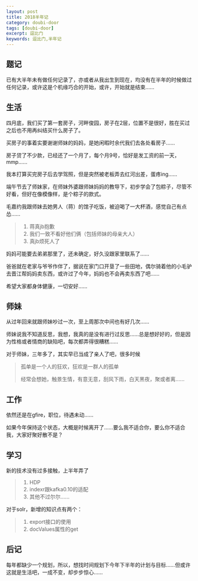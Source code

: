 ```yaml
---
layout: post
title: 2018半年记
category: doubi-door
tags: [doubi-door]
excerpt: 逗比门
keywords: 逗比门,半年记
---
```


## 题记
已有大半年未有做任何记录了，亦或者从我出生到现在，均没有在半年的时候做过任何记录，或许这是个机缘巧合的开始，或许，开始就是结束……

## 生活
四月底，我们买了第一套房子，河畔俊园，房子在2层，位置不是很好，胜在买过之后也不用再纠结买什么房子了。

买房子的事着实要谢谢师妹的妈妈，是她闲暇时余代我们去各处看房子……

房子贷了不少款，已经还了一个月了，每个月9号，恰好是发工资的前一天，mmp……

我本打算买完房子后去学驾照，但是突然被老板弄去红河出差，蛋疼ing……


端午节去了师妹家，在师妹外婆跟师妹妈妈的教导下，初步学会了包粽子，尽管不好看，但好在像模像样，是个粽子的款式。

毛嘉约我跟师妹去她男人（蒋）的馆子吃饭，被迫喝了一大杯酒，感觉自己有点怂……
>1. 蒋真jb抱歉
>2. 我们一致不看好他们俩（包括师妹的母亲大人）
>3. 真jb烦死人了

妈妈可能要去弟弟那里了，还未确定，好久没跟家里联系了……

爸爸就在老家与爷爷作伴了，据说在家门口开垦了一些田地，偶尔骑着他的小毛驴去晋江帮妈妈卖东西，或许过了今年，妈妈也不会再卖东西了吧……

希望大家都身体健康，一切安好……

## 师妹
从过年回来就跟师妹吵过一次，至上周那次中间也有好几次……

师妹说我不知道反思，我想，我真的是没有进行过反思……总是想好好的，但是因为性格或者情商的缺陷吧，每次都弄得很糟糕……

对于师妹，三年多了，其实早已当成了亲人了吧，很多时候
> 孤单是一个人的狂欢，狂欢是一群人的孤单
> 
> 经常会想她，触景生情，有意无意，刮风下雨，白天黑夜，聚或者离……


## 工作
依然还是在gfire，职位，待遇未动……

如果今年保持这个状态，大概是时候离开了……要么我不适合你，要么你不适合我，大家好聚好散不是？

## 学习
新的技术没有过多接触，上半年弄了
>1. HDP
>2. indexr跟kafka0.10的适配
>3. 其他不过尔尔……

对于solr，新增的知识点有两个：
>1. export接口的使用
>2. docValues属性的get


## 后记
每年都缺少一个规划，所以，想找时间规划下今年下半年的计划与目标……但或许这就是生活吧，一成不变，却步步惊心……

